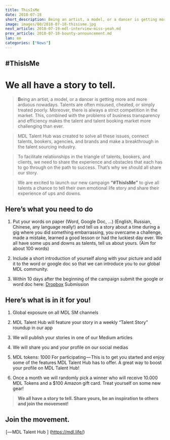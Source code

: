 ```yaml
---
title: ThisIsMe
date: 2018-07-18
short_description: Being an artist, a model, or a dancer is getting more and more arduous nowadays.
image: images/80/2018-07-18-thisisme.jpg
next_article: 2018-07-19-mdl-interview-miss-yeah.md
prev_article: 2018-07-10-bounty-announcement.md
lan: en
categories: ["News"]
---
```


## #ThisIsMe
# We all have a story to tell.

> **B**eing an artist, a model, or a dancer is getting more and more arduous nowadays. Talents are often misused, cheated, or simply treated poorly. Moreover, there is always a strict competition in the market. This, combined with the problems of business transparency and efficiency makes the talent and talent booking market more challenging than ever.


> MDL Talent Hub was created to solve all these issues, connect talents, bookers, agencies, and brands and make a breakthrough in the talent sourcing industry.

> To facilitate relationships in the triangle of talents, bookers, and clients, we need to share the experience and obstacles that each has to go through on the path to success. That’s why we should all share our story.

> We are excited to launch our new campaign **“#ThisIsMe”** to give all talents a chance to tell their own emotional life story and share their experience of ups and downs.

## Here’s what you need to do

1. Put your words on paper (Word, Google Doc, …) (English, Russian, Chinese, any language really!) and tell us a story about a time during a gig where you did something embarrassing, you overcame a challenge, made a mistake, learned a good lesson or had the luckiest day ever. We all have some ups and downs as talents, tell us about yours. (Aim for about 100 words)

2. Include a short introduction of yourself along with your picture and add it to the word or google doc so that we can introduce you to our global MDL community.

3. Within 10 days after the beginning of the campaign submit the google or word doc here: [Dropbox](https://www.dropbox.com/request/xfXCSxDMJeHBxp6ysBjN) Submission

## Here’s what is in it for you!

1. Global exposure on all MDL SM channels

2. MDL Talent Hub will feature your story in a weekly “Talent Story” roundup in our app

3. We will publish your stories in one of our Medium articles

4. We will share you and your profile on our social medias

5. MDL tokens: 1000 For participating — This is to get you started and enjoy some of the features MDL Talent Hub has to offer. A great way to boost your profile on MDL Talent Hub!

6. Once a month we will randomly pick a winner who will receive 10.000 MDL Tokens and a $100 Amazon gift card. Treat yourself on some new gear!

> **We all have a story to tell. Share yours, be an inspiration to others and join the movement!**

## Join the movement.

 [— MDL Talent Hub ] (https://mdl.life/)